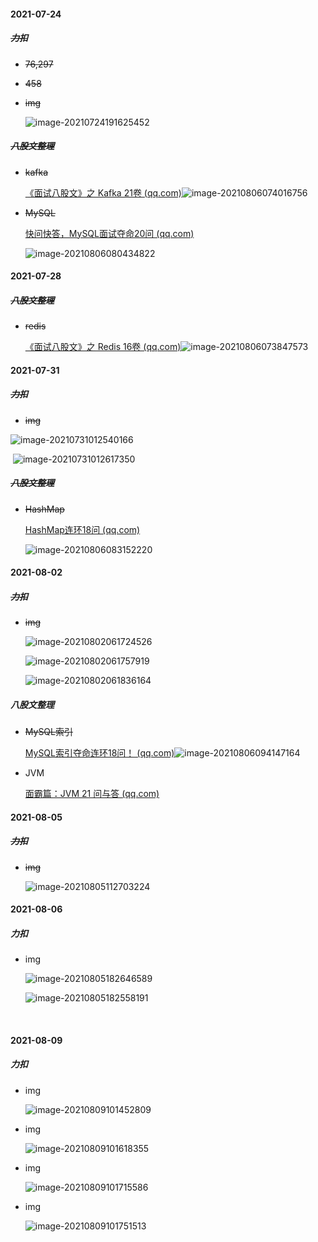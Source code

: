 #### 2021-07-24

##### ~~力扣~~

- ~~76,297~~

- ~~458~~

- ~~img~~

  ![image-20210724191625452](https://gitee.com/xk39/typora-imgs/raw/master/imgs/image-20210724191625452.png)

##### ~~八股文整理~~

- ~~kafka~~

  [《面试八股文》之 Kafka 21卷 (qq.com)](https://mp.weixin.qq.com/s/xUG9c3FC39DJlJqeXcEDKg)<img src="https://gitee.com/xk39/typora-imgs/raw/master/imgs/image-20210806074016756.png" alt="image-20210806074016756"  />

- ~~MySQL~~

  [快问快答，MySQL面试夺命20问 (qq.com)](https://mp.weixin.qq.com/s/aiD91w3ez48o-SiOAOSK-A)
  
  ![image-20210806080434822](https://gitee.com/xk39/typora-imgs/raw/master/imgs/image-20210806080434822.png)

#### 2021-07-28

##### ~~八股文整理~~ 

- ~~redis~~

  [《面试八股文》之 Redis 16卷 (qq.com)](https://mp.weixin.qq.com/s/SbWlw7XyKNtrwi_syk1eaQ)![image-20210806073847573](https://gitee.com/xk39/typora-imgs/raw/master/imgs/image-20210806073847573.png)

#### 2021-07-31

##### ~~力扣~~

- ~~img~~

![image-20210731012540166](https://gitee.com/xk39/typora-imgs/raw/master/imgs/image-20210731012540166.png)

​       ![image-20210731012617350](https://gitee.com/xk39/typora-imgs/raw/master/imgs/image-20210731012617350.png)

##### ~~八股文整理~~

- ~~HashMap~~

  [HashMap连环18问 (qq.com)](https://mp.weixin.qq.com/s/s7NVXm8KDTcy6xWiUixcNA)
  
  ![image-20210806083152220](https://gitee.com/xk39/typora-imgs/raw/master/imgs/image-20210806083152220.png)

#### 2021-08-02

##### ~~力扣~~

- ~~img~~

  ![image-20210802061724526](https://gitee.com/xk39/typora-imgs/raw/master/imgs/image-20210802061724526.png)

  ![image-20210802061757919](https://gitee.com/xk39/typora-imgs/raw/master/imgs/image-20210802061757919.png)

  ![image-20210802061836164](https://gitee.com/xk39/typora-imgs/raw/master/imgs/image-20210802061836164.png)

##### 八股文整理

- ~~MySQL索引~~

  [MySQL索引夺命连环18问！ (qq.com)](https://mp.weixin.qq.com/s/zbLWY9n5rvQy8kJq3r-jgw)![image-20210806094147164](https://gitee.com/xk39/typora-imgs/raw/master/imgs/image-20210806094147164.png)

- JVM

  [面霸篇：JVM 21 问与答 (qq.com)](https://mp.weixin.qq.com/s/z69rzL_LvxRh5K96-F2Y4w)

#### 2021-08-05

##### ~~力扣~~

- ~~img~~

  ![image-20210805112703224](https://gitee.com/xk39/typora-imgs/raw/master/imgs/image-20210805112703224.png)


#### 2021-08-06

##### 力扣

- img

  ![image-20210805182646589](https://gitee.com/xk39/typora-imgs/raw/master/imgs/image-20210805182646589.png)

  ![image-20210805182558191](https://gitee.com/xk39/typora-imgs/raw/master/imgs/image-20210805182558191.png)

  ​	

#### 2021-08-09

##### 力扣

- img

  ![image-20210809101452809](https://gitee.com/xk39/typora-imgs/raw/master/imgs/image-20210809101452809.png)

- img

  ![image-20210809101618355](https://gitee.com/xk39/typora-imgs/raw/master/imgs/image-20210809101618355.png)

- img

  ![image-20210809101715586](https://gitee.com/xk39/typora-imgs/raw/master/imgs/image-20210809101715586.png)

- img

  ![image-20210809101751513](https://gitee.com/xk39/typora-imgs/raw/master/imgs/image-20210809101751513.png)

